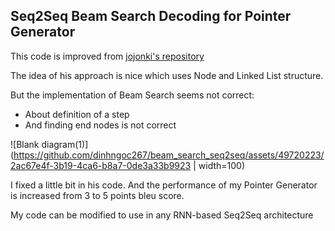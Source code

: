 ## Seq2Seq Beam Search Decoding for Pointer Generator 

This code is improved from [jojonki's repository](https://github.com/jojonki/BeamSearch/tree/master) 

The idea of his approach is nice which uses Node and Linked List structure. 

But the implementation of Beam Search seems not correct: 
- About definition of a step 
- And finding end nodes is not correct
  
![Blank diagram(1)](https://github.com/dinhngoc267/beam_search_seq2seq/assets/49720223/2ac67e4f-3b19-4ca6-b8a7-0de3a33b9923 | width=100)




I fixed a little bit in his code. And the performance of my Pointer Generator is increased from 3 to 5 points bleu score.

My code can be modified to use in any RNN-based Seq2Seq architecture 
